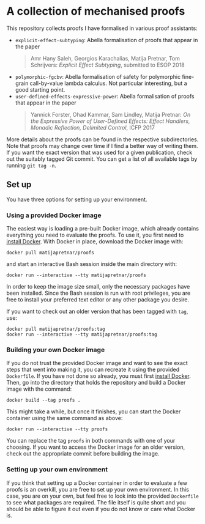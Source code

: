 # A collection of mechanised proofs

This repository collects proofs I have formalised in various proof assistants:

* `explicit-effect-subtyping`:
    Abella formalisation of proofs that appear in the paper
    > Amr Hany Saleh, Georgios Karachalias, Matija Pretnar, Tom Schrijvers:
    > *Explicit Effect Subtyping*,
    > submitted to ESOP 2018
* `polymorphic-fgcbv`:
    Abella formalisation of safety for polymorphic fine-grain call-by-value
    lambda calculus. Not particular interesting, but a good starting point.
* `user-defined-effects-expressive-power`:
    Abella formalisation of proofs that appear in the paper
    > Yannick Forster, Ohad Kammar, Sam Lindley, Matija Pretnar:
    > *On the Expressive Power of User-Defined Effects:*
    > *Effect Handlers, Monadic Reflection, Delimited Control*,
    > ICFP 2017

More details about the proofs can be found in the respective subdirectories.
Note that proofs may change over time if I find a better way of writing them.
If you want the exact version that was used for a given publication, check
out the suitably tagged Git commit. You can get a list of all available tags
by running `git tag -n`.


## Set up

You have three options for setting up your environment.

### Using a provided Docker image

The easiest way is loading a pre-built Docker image, which already contains
everything you need to evaluate the proofs. To use it, you first need to
[install Docker](https://docs.docker.com/engine/installation/).
With Docker in place, download the Docker image with:

    docker pull matijapretnar/proofs

and start an interactive Bash session inside the main directory with:

    docker run --interactive --tty matijapretnar/proofs

In order to keep the image size small, only the necessary packages have been
installed. Since the Bash session is run with root privileges, you are free to
install your preferred text editor or any other package you desire.

If you want to check out an older version that has been tagged with `tag`, use:

    docker pull matijapretnar/proofs:tag
    docker run --interactive --tty matijapretnar/proofs:tag


### Building your own Docker image

If you do not trust the provided Docker image and want to see the exact steps
that went into making it, you can recreate it using the provided `Dockerfile`.
If you have not done so already, you must first
[install Docker](https://docs.docker.com/engine/installation/). Then, go into
the directory that holds the repository and build a Docker image with the
command:

    docker build --tag proofs .

This might take a while, but once it finishes, you can start the Docker
container using the same command as above:

    docker run --interactive --tty proofs

You can replace the tag `proofs` in both commands with one of your choosing.
If you want to access the Docker image for an older version, check out the
appropriate commit before building the image.

### Setting up your own environment

If you think that setting up a Docker container in order to evaluate a few
proofs is an overkill, you are free to set up your own environment. In this
case, you are on your own, but feel free to look into the provided `Dockerfile`
to see what packages are required. The file itself is quite short and you should
be able to figure it out even if you do not know or care what Docker is.
